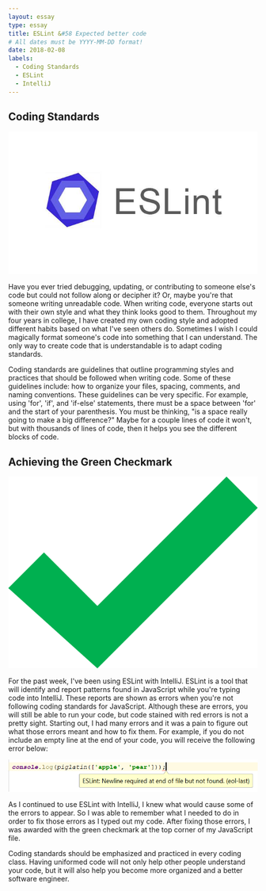 ```yaml
---
layout: essay
type: essay
title: ESLint &#58 Expected better code
# All dates must be YYYY-MM-DD format!
date: 2018-02-08
labels:
  - Coding Standards
  - ESLint
  - IntelliJ
---
```


## Coding Standards

<img class="ui medium right floated image" src="../images/eslint.jpg">

Have you ever tried debugging, updating, or contributing to someone else's code but could not follow along or decipher it? Or, maybe you're that someone writing unreadable code. When writing code, everyone starts out with their own style and what they think looks good to them. Throughout my four years in college, I have created my own coding style and adopted different habits based on what I've seen others do. Sometimes I wish I could magically format someone's code into something that I can understand. The only way to create code that is understandable is to adapt coding standards.

Coding standards are guidelines that outline programming styles and practices that should be followed when writing code. Some of these guidelines include: how to organize your files, spacing, comments, and naming conventions. These guidelines can be very specific. For example, using 'for', 'if', and 'if-else' statements, there must be a space between 'for' and the start of your parenthesis. You must be thinking, "is a space really going to make a big difference?" Maybe for a couple lines of code it won't, but with thousands of lines of code, then it helps you see the different blocks of code.

## Achieving the Green Checkmark

<img class="ui small right floated image" src="../images/checkmark.png">

For the past week, I've been using ESLint with IntelliJ. ESLint is a tool that will identify and report patterns found in JavaScript while you're typing code into IntelliJ. These reports are shown as errors when you're not following coding standards for JavaScript. Although these are errors, you will still be able to run your code, but code stained with red errors is not a pretty sight. Starting out, I had many errors and it was a pain to figure out what those errors meant and how to fix them. For example, if you do not include an empty line at the end of your code, you will receive the following error below:

<center>
<img class="ui large image" src="../images/errorEOF.PNG">
</center>



As I continued to use ESLint with IntelliJ, I knew what would cause some of the errors to appear. So I was able to remember what I needed to do in order to fix those errors as I typed out my code. After fixing those errors, I was awarded with the green checkmark at the top corner of my JavaScript file.

Coding standards should be emphasized and practiced in every coding class. Having uniformed code will not only help other people understand your code, but it will also help you become more organized and a better software engineer.
